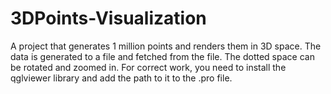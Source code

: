 # 3DPoints-Visualization
A project that generates 1 million points and renders them in 3D space.
The data is generated to a file and fetched from the file.
The dotted space can be rotated and zoomed in.
For correct work, you need to install the qglviewer library and add the path to it to the .pro file.
